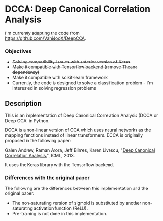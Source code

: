 # DCCA: Deep Canonical Correlation Analysis

I'm currently adapting the code from https://github.com/VahidooX/DeepCCA.

### Objectives
* ~~Solving compatibility-issues with anterior version of Keras~~
* ~~Make it compatible with Tensorflow backend (remove Theano dependency)~~
* Make it compatible with scikit-learn framework
* Currently, the code is designed to solve a classification problem - I'm interested in solving regression problems

## Description

This is an implementation of Deep Canonical Correlation Analysis (DCCA or Deep CCA) in Python.

DCCA is a non-linear version of CCA which uses neural networks as the mapping functions instead of linear transformers. DCCA is originally proposed in the following paper:

Galen Andrew, Raman Arora, Jeff Bilmes, Karen Livescu, "[Deep Canonical Correlation Analysis.](http://www.jmlr.org/proceedings/papers/v28/andrew13.pdf)", ICML, 2013.

It uses the Keras library with the Tensorflow backend.

### Differences with the original paper
The following are the differences between this implementation and the original paper:

 * The non-saturating version of sigmoid is substituted by another non-saturating activation function (ReLU).
 * Pre-training is not done in this implementation. 

